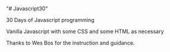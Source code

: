 "# Javascript30" 

30 Days of Javascript programming

Vanilla Javascript with some CSS and some HTML as necessary

Thanks to Wes Bos for the instruction and guidance.